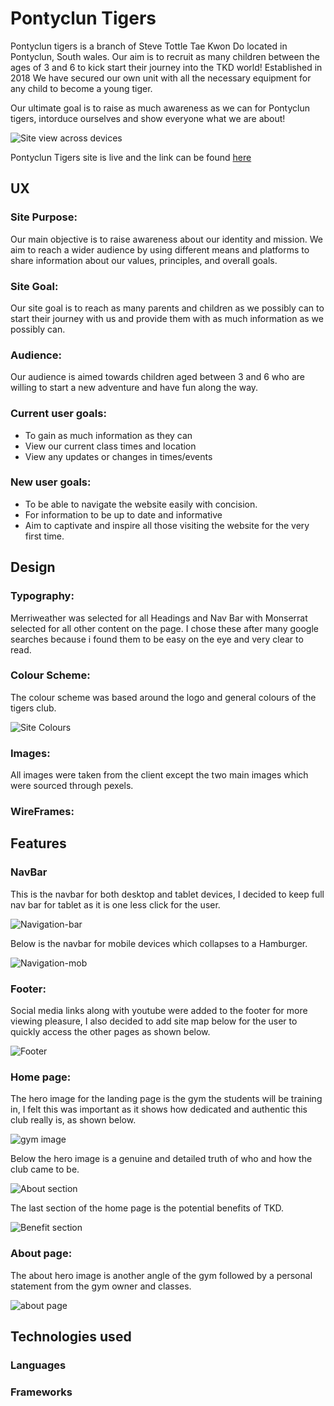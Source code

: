 # Pontyclun Tigers

Pontyclun tigers is a branch of Steve Tottle Tae Kwon Do located in Pontyclun, South wales. Our aim is to recruit as many children between the ages of 3 and 6 to kick start their journey into the TKD world! Established in 2018 We have secured our own unit with all the necessary equipment for any child to become a young tiger.

Our ultimate goal is to raise as much awareness as we can for Pontyclun tigers, intorduce ourselves and show everyone what we are about!

![Site view across devices](/assets/readme-img/pagelayout.PNG)

Pontyclun Tigers site is live and the link can be found [here](https://leeed1.github.io/pontyclun-tigers/)

## UX

### Site Purpose:

Our main objective is to raise awareness about our identity and mission. We aim to reach a wider audience by using different means and platforms to share information about our values, principles, and overall goals.

### Site Goal:

Our site goal is to reach as many parents and children as we possibly can to start their journey with us and provide them with as much information as we possibly can.

### Audience:

Our audience is aimed towards children aged between 3 and 6 who are willing to start a new adventure and have fun along the way.

### Current user goals:

- To gain as much information as they can
- View our current class times and location
- View any updates or changes in times/events

### New user goals:

- To be able to navigate the website easily with concision.
- For information to be up to date and informative
- Aim to captivate and inspire all those visiting the website for the very first time.

## Design

### Typography:

Merriweather was selected for all Headings and Nav Bar with Monserrat selected for all other content on the page. I chose these after many google searches because i found them to be easy on the eye and very clear to read.

### Colour Scheme:

The colour scheme was based around the logo and general colours of the tigers club.

![Site Colours](/assets/readme-img/Capture.PNG)

### Images:

All images were taken from the client except the two main images which were sourced through pexels.

### WireFrames:

## Features

### NavBar

This is the navbar for both desktop and tablet devices, I decided to keep full nav bar for tablet as it is one less click for the user.

![Navigation-bar](/assets/readme-img/navbar.PNG)

Below is the navbar for mobile devices which collapses to a Hamburger.

![Navigation-mob](/assets/readme-img/navbarmob.PNG)

### Footer:

Social media links along with youtube were added to the footer for more viewing pleasure, I also decided to add site map below for the user to quickly access the other pages as shown below.

![Footer](/assets/readme-img/footer.PNG)

### Home page:

The hero image for the landing page is the gym the students will be training in, I felt this was important as it shows how dedicated and authentic this club really is, as shown below.

![gym image](/assets/readme-img/gymhome.PNG)

Below the hero image is a genuine and detailed truth of who and how the club came to be.

![About section](/assets/readme-img/gymabout.PNG)

The last section of the home page is the potential benefits of TKD.

![Benefit section](/assets/readme-img/gymbenefit.PNG)

### About page:

The about hero image is another angle of the gym followed by a personal statement from the gym owner and classes.

![about page](/assets/readme-img/aboutpage.PNG)

## Technologies used

### Languages

### Frameworks
